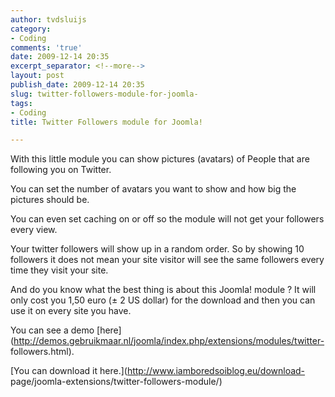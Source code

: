```yaml
---
author: tvdsluijs
category:
- Coding
comments: 'true'
date: 2009-12-14 20:35
excerpt_separator: <!--more-->
layout: post
publish_date: 2009-12-14 20:35
slug: twitter-followers-module-for-joomla-
tags:
- Coding
title: Twitter Followers module for Joomla!

---
```

With this little module you can show pictures (avatars) of People that are
following you on Twitter.  
  
You can set the number of avatars you want to show and how big the pictures
should be.  
  
  
  
You can even set caching on or off so the module will not get your followers
every view.  
  
Your twitter followers will show up in a random order. So by showing 10
followers it does not mean your site visitor will see the same followers every
time they visit your site.  
  
And do you know what the best thing is about this Joomla! module ? It will
only cost you 1,50 euro (± 2 US dollar) for the download and then you can use
it on every site you have.  
  
You can see a demo
[here](http://demos.gebruikmaar.nl/joomla/index.php/extensions/modules/twitter-
followers.html).  
  
[You can download it here.](http://www.iamboredsoiblog.eu/download-
page/joomla-extensions/twitter-followers-module/)

